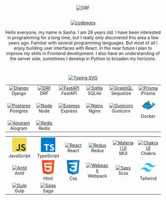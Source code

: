 
<div align="center" dir="auto">
      <img src="https://i.pinimg.com/originals/91/6b/1c/916b1c0b9788ad87b9ccdfc71bbdadf3.gif" width="300" height="200" alt="DRF" align="center"/>
 <br />
 <br />
      
  [![codewars](https://www.codewars.com/users/AlexDoved/badges/large)](https://www.codewars.com/users/AlexDoved)   
      
Hello everyone, my name is Sasha. I am 28 years old. I have been interested in programming for a long time, but I really only discovered this area a few years ago. Familiar with several programming languages. But most of all I enjoy building user interfaces with React. In the near future I plan to improve my skills in Frontend development. I also have an understanding of the server side, sometimes I develop in Python to broaden my horizons.

   <br />

[![Typing SVG](https://readme-typing-svg.herokuapp.com?color=%2336BCF7&lines=My+technology+stack+🥪)](https://git.io/typing-svg)
      
<table width="100%">
      <tr>
        <td align="center" width="96">
          <a href="#stack">
            <img
              src="https://cdn.icon-icons.com/icons2/2107/PNG/512/file_type_django_icon_130645.png"
              width="48"
              height="48"
              alt="Django"
            />
          </a>
          <br />Django
        </td>
        <td align="center" width="96">
          <a href="#stack">
            <img
              src="https://restfulapi.net/wp-content/uploads/rest.png"
              width="48"
              height="48"
              alt="DRF"
            />
          </a>
          <br />DRF
        </td>
        <td align="center" width="96">
          <a href="#stack">
            <img
              src="https://cdn.worldvectorlogo.com/logos/fastapi.svg"
              width="48"
              height="48"
              alt="FastAPI"
            />
          </a>
          <br />FastAPI
        </td>
        <td align="center" width="96">
          <a href="#stack">
            <img
              src="https://upload.wikimedia.org/wikipedia/commons/thumb/9/97/Sqlite-square-icon.svg/2048px-Sqlite-square-icon.svg.png"
              width="48"
              height="48"
              alt="Sqlite"
            />
          </a>
          <br />SQLite
        </td>
        <td align="center" width="96">
          <a href="#stack">
            <img
              src="https://sequelize.org/img/logo.svg"
              width="48"
              height="48"
              alt="GraphQL"
            />
          </a>
          <br />Sequelize
        </td>
        <td align="center" width="96">
          <a href="#stack">
            <img
              src="https://cdn.freelogovectors.net/wp-content/uploads/2022/01/prisma_logo-freelogovectors.net_.png"
              width="40"
              height="48"
              alt="Prisma"
            />
          </a>
          <br />Prisma
        </td>
      </tr>
      <tr>
        <td align="center" width="96">
          <a href="#stack">
            <img
              src="https://upload.wikimedia.org/wikipedia/commons/thumb/2/29/Postgresql_elephant.svg/1920px-Postgresql_elephant.svg.png"
              width="48"
              height="48"
              alt="Postgres"
            />
          </a>
          <br />Postgres
        </td>
        <td align="center" width="96">
          <a href="#stack">
            <img
              src="https://cdn.freebiesupply.com/logos/thumbs/2x/nodejs-1-logo.png"
              width="58"
              height="48"
              alt="Node"
            />
          </a>
          <br />Node
        </td>
        <td align="center" width="96">
          <a href="#stack">
            <img
              src="https://wsofter.ru/wp-content/uploads/2017/12/node-express.png"
              width="48"
              height="48"
              alt="Express"
            />
          </a>
          <br />Express
        </td>
        <td align="center" width="96">
          <a href="#stack">
            <img
              src="https://cdn.iconscout.com/icon/free/png-256/nginx-3628948-3030173.png"
              width="48"
              height="48"
              alt="Nginx"
            />
          </a>
          <br />Nginx
        </td>
        <td align="center" width="96">
          <a href="#stack">
            <img
              src="https://cdn.freebiesupply.com/logos/thumbs/2x/gunicorn-logo.png"
              width="48"
              height="48"
              alt="Gunicorn"
            />
          </a>
          <br />Gunicorn
        </td>
        <td align="center" width="96">
          <a href="#stack">
            <img
              src="https://github.com/devicons/devicon/blob/master/icons/docker/docker-original.svg"
              width="48"
              height="48"
              alt="docker"
            />
          </a>
          <br />Docker
        </td>
      </tr>
      <tr>
        <td align="center" width="96">
          <a href="#stack">
            <img
              src="https://docs.aiogram.dev/uk_UA/latest/_static/logo.png"
              width="48"
              height="48"
              alt="Aiogram"
            />
          </a>
          <br />Aiogram
        </td>
        <td align="center" width="96">
          <a href="#stack">
            <img
              src="https://logojinni.com/image/logos/redis.svg"
              width="48"
              height="48"
              alt="Redis"
            />
          </a>
          <br />Redis
        </td>
      </tr>
</table>
<table width="100%">
      <tr>
        <td align="center" width="96">
          <a href="#stack">
            <img
              src="https://raw.githubusercontent.com/devicons/devicon/master/icons/javascript/javascript-original.svg"
              width="48"
              height="48"
              alt="JavaScript"
            />
          </a>
          <br />JavaScript
        </td>
        <td align="center" width="96">
          <a href="#stack">
            <img
              src="https://raw.githubusercontent.com/devicons/devicon/master/icons/typescript/typescript-original.svg"
              width="48"
              height="48"
              alt="TypeScript"
            />
          </a>
          <br />TypeScript
        </td>
        <td align="center" width="96">
          <a href="#stack">
            <img src="https://camo.githubusercontent.com/48d099290b4cb2d7937bcd96e8497cf1845b54a810a6432c70cf944b60b40c77/68747470733a2f2f7261776769742e636f6d2f676f72616e67616a69632f72656163742d69636f6e732f6d61737465722f72656163742d69636f6e732e737667"
              width="48"
              height="48"
              alt="React"
            />
          </a>
          <br />React
        </td>
        <td align="center" width="96">
          <a href="#stack">
            <img
              src="https://cdn.worldvectorlogo.com/logos/redux.svg"
              width="48"
              height="48"
              alt="Redux"
            />
          </a>
          <br />Redux
        </td>
        <td align="center" width="96">
          <a href="#stack">
            <img
              src="https://media.zeemly.com/zeemly/product/material-ui.png"
              width="48"
              height="48"
              alt="Material UI"
            />
          </a>
          <br />MUI
        </td>
        <td align="center" width="96">
          <a href="#stack">
            <img
              src="https://img.icons8.com/color/256/chakra-ui.png"
              width="48"
              height="48"
              alt="Chakra UI"
            />
          </a>
          <br />Chakra
        </td>
      </tr>
      <tr>
        <td align="center" width="96">
          <a href="#stack">
            <img
              src="https://www.clipartmax.com/png/full/291-2918729_ant-design-mobile-ant-design-logo-png.png"
              width="48"
              height="48"
              alt="Antd"
            />
          </a>
          <br />Antd
        </td>
        <td align="center" width="96">
          <a href="#stack">
            <img
              src="https://github.com/devicons/devicon/blob/master/icons/html5/html5-original.svg"
              width="48"
              height="48"
              alt="Html5"
            />
          </a>
          <br />Html
        </td>
        <td align="center" width="96">
          <a href="#stack">
            <img
              src="https://github.com/devicons/devicon/blob/master/icons/css3/css3-original.svg"
              width="48"
              height="48"
              alt="css3"
            />
          </a>
          <br />Css
        </td>
        <td align="center" width="96">
          <a href="#stack">
            <img
              src="https://brandeps.com/icon-download/W/Webpack-icon-vector-02.svg"
              width="48"
              height="48"
              alt="Webpack"
            />
          </a>
          <br />Webpack
        </td>
        <td align="center" width="96">
          <a href="#stack">
            <img
              src="https://brandeps.com/icon-download/S/Sass-icon-vector-04.svg"
              width="48"
              height="48"
              alt="Sass"
            />
          </a>
          <br />Scss
        </td>
        <td align="center" width="96">
          <a href="#stack">
            <img
              src="https://github.com/devicons/devicon/blob/master/icons/tailwindcss/tailwindcss-plain.svg"
              width="48"
              height="48"
              alt="Tailwind"
            />
          </a>
          <br />Tailwind
        </td>
      </tr>
      <tr>
        <td align="center" width="96">
          <a href="#stack">
            <img
              src="https://stickerhub.ru/cache/b/6/f/b/c/b6fbc66d5046c7cf31956a8fb8b8b038532a1323.png?v30"
              width="48"
              height="48"
              alt="Gulp"
            />
          </a>
          <br />Gulp
        </td>
        <td align="center" width="96">
          <a href="#stack">
            <img
              src="https://cdn.freebiesupply.com/logos/thumbs/2x/redux-saga-logo.png"
              width="58"
              height="48"
              alt="Saga"
            />
          </a>
          <br />Saga
        </td>
      </tr>
   </table>
</div>




